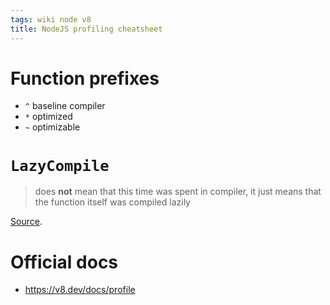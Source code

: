 ```yaml
---
tags: wiki node v8
title: NodeJS profiling cheatsheet
---
```


# Function prefixes

- `^` baseline compiler
- `*` optimized
- `~` optimizable

# `LazyCompile`

> does **not** mean that this time was spent in compiler, it just means that the function itself was compiled lazily

[Source](https://stackoverflow.com/a/26834673).

# Official docs

- https://v8.dev/docs/profile
